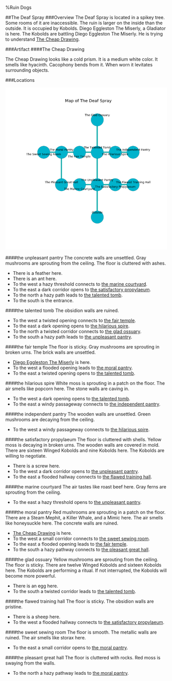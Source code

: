 %Ruin Dogs

##The Deaf Spray
###Overview
The Deaf Spray is located in a spikey tree. Some rooms of it are inaccessible. The ruin is larger on the inside than the outside. It is occupied by Kobolds. <a name="Diego-Eggleston-The-Miserly"></a>Diego Eggleston The Miserly, a Gladiator is here. The Kobolds are battling Diego Eggleston The Miserly. He  is trying to understand [The Cheap Drawing](#The-Cheap-Drawing). 



###Artifact
####<a name="The-Cheap-Drawing"></a>The Cheap Drawing


The Cheap Drawing looks like a cold prism. It is a medium white color. It smells like hyacinth. Cacophony bends from it. When worn it levitates surrounding objects. 





###Locations


![](../v2/images/The-Deaf-Spray.png)

####<a name="the-unpleasant-pantry"></a>the unpleasant pantry
The concrete walls are unsettled. Gray mushrooms are sprouting from the ceiling. The floor is cluttered with ashes. 



* There is a feather here.
* There is an ant here.
* To the west a hazy threshold connects to [the marine courtyard](#the-marine-courtyard).
* To the east a dark corridor opens to [the satisfactory propylaeum](#the-satisfactory-propylaeum).
* To the north a hazy path leads to [the talented tomb](#the-talented-tomb).
* To the south is the entrance.


####<a name="the-talented-tomb"></a>the talented tomb
The obsidion walls are ruined. 



* To the west a twisted opening connects to [the fair temple](#the-fair-temple).
* To the east a dark opening opens to [the hilarious spire](#the-hilarious-spire).
* To the north a twisted corridor connects to [the glad ossuary](#the-glad-ossuary).
* To the south a hazy path leads to [the unpleasant pantry](#the-unpleasant-pantry).


####<a name="the-fair-temple"></a>the fair temple
The floor is sticky. Gray mushrooms are sprouting in broken urns. The brick walls are unsettled. 



* [Diego Eggleston The Miserly](#Diego-Eggleston-The-Miserly) is here.
* To the west a flooded opening leads to [the moral pantry](#the-moral-pantry).
* To the east a twisted opening opens to [the talented tomb](#the-talented-tomb).


####<a name="the-hilarious-spire"></a>the hilarious spire
White moss is sprouting in a patch on the floor. The air smells like popcorn here. The stone walls are caving in. 



* To the west a dark opening opens to [the talented tomb](#the-talented-tomb).
* To the east a windy passageway connects to [the independent pantry](#the-independent-pantry).


####<a name="the-independent-pantry"></a>the independent pantry
The wooden walls are unsettled. Green mushrooms are decaying from the ceiling. 



* To the west a windy passageway connects to [the hilarious spire](#the-hilarious-spire).


####<a name="the-satisfactory-propylaeum"></a>the satisfactory propylaeum
The floor is cluttered with shells. Yellow moss is decaying in broken urns. The wooden walls are covered in mold. There are sixteen Winged Kobolds and nine Kobolds here. The Kobolds are willing to negotiate. 



* There is a screw here.
* To the west a dark corridor opens to [the unpleasant pantry](#the-unpleasant-pantry).
* To the east a flooded hallway connects to [the flawed training hall](#the-flawed-training-hall).


####<a name="the-marine-courtyard"></a>the marine courtyard
The air tastes like roast beef here. Gray ferns are sprouting from the ceiling. 



* To the east a hazy threshold opens to [the unpleasant pantry](#the-unpleasant-pantry).


####<a name="the-moral-pantry"></a>the moral pantry
Red mushrooms are sprouting in a patch on the floor. There are a Steam Mephit, a Killer Whale, and a Mimic here. The air smells like honeysuckle here. The concrete walls are ruined. 



* [The Cheap Drawing](#The-Cheap-Drawing) is here.
* To the west a small corridor connects to [the sweet sewing room](#the-sweet-sewing-room).
* To the east a flooded opening leads to [the fair temple](#the-fair-temple).
* To the south a hazy pathway connects to [the pleasant great hall](#the-pleasant-great-hall).


####<a name="the-glad-ossuary"></a>the glad ossuary
Yellow mushrooms are sprouting from the ceiling. The floor is sticky. There are twelve Winged Kobolds and sixteen Kobolds here. The Kobolds are performing a ritual. If not interrupted, the Kobolds will become more powerful. 



* There is an egg here.
* To the south a twisted corridor leads to [the talented tomb](#the-talented-tomb).


####<a name="the-flawed-training-hall"></a>the flawed training hall
The floor is sticky. The obsidion walls are pristine. 



* There is a sheep here.
* To the west a flooded hallway connects to [the satisfactory propylaeum](#the-satisfactory-propylaeum).


####<a name="the-sweet-sewing-room"></a>the sweet sewing room
The floor is smooth. The metallic walls are ruined. The air smells like storax here. 



* To the east a small corridor opens to [the moral pantry](#the-moral-pantry).


####<a name="the-pleasant-great-hall"></a>the pleasant great hall
The floor is cluttered with rocks. Red moss is swaying from the walls. 



* To the north a hazy pathway leads to [the moral pantry](#the-moral-pantry).


